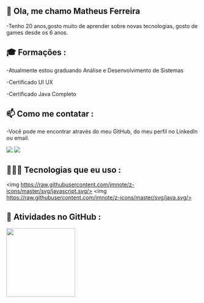 ## 👋 Ola, me chamo Matheus Ferreira

-Tenho 20 anos,gosto muito de aprender sobre novas tecnologias, gosto de games desde os 6 anos.


## 🎓 Formações :

-Atualmente estou graduando Análise e Desenvolvimento de Sistemas

-Certificado UI UX

-Certificado Java Completo

## 📫 Como me contatar : 

-Você pode me encontrar através do meu GitHub, do meu perfil no LinkedIn ou email.

<div>
  <a href = "matheusfgsantos31@gmail.com"><img src="https://img.shields.io/badge/-Gmail-%23333?style=for-the-badge&logo=gmail&logoColor=white" target="_blank"></a>
  <a href="https://www.linkedin.com/in/matheusf3r/" target="_blank"><img src="https://img.shields.io/badge/-LinkedIn-%230077B5?style=for-the-badge&logo=linkedin&logoColor=white" target="_blank"></a> 
</div>


## 👩🏽‍💻 Tecnologias que eu uso :
 <img https://raw.githubusercontent.com/jmnote/z-icons/master/svg/javascript.svg/>
 <img https://raw.githubusercontent.com/jmnote/z-icons/master/svg/java.svg/>

## 🚀 Atividades no GitHub :

<div>
    <a href="https://github.com/matheusfesantos">
        <img height="180em" src="https://github-readme-stats.vercel.app/api?username=matheusfesantos&show_icons=true&theme=dark&include_all_commits=true&count_private=true" />
    </a>
